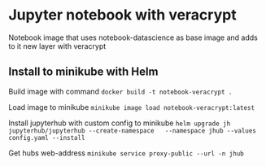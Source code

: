 # Jupyter notebook with veracrypt

Notebook image that uses notebook-datascience as base image and adds to it new layer with veracrypt

## Install to minikube with Helm

Build image with command
`docker build -t notebook-veracrypt . `

Load image to minikube
`minikube image load notebook-veracrypt:latest`

Install jupyterhub with custom config to minikube
`helm upgrade jh jupyterhub/jupyterhub --create-namespace   --namespace jhub --values config.yaml --install`

Get hubs web-address
`minikube service proxy-public --url -n jhub`
